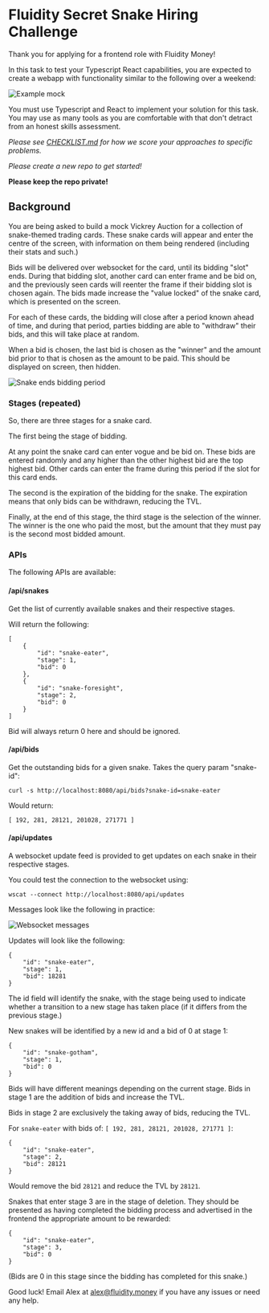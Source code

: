 
# Fluidity Secret Snake Hiring Challenge

Thank you for applying for a frontend role with Fluidity Money!

In this task to test your Typescript React capabilities, you are expected
to create a webapp with functionality similar to the following over
a weekend:

![Example mock](mock.png)

You must use Typescript and React to implement your solution for this
task. You may use as many tools as you are comfortable with that don't
detract from an honest skills assessment.

*Please see [CHECKLIST.md](CHECKLIST.md) for how we score your approaches
to specific problems.*

*Please create a new repo to get started!*

**Please keep the repo private!**

## Background

You are being asked to build a mock Vickrey Auction for a collection of
snake-themed trading cards. These snake cards will appear and enter the
centre of the screen, with information on them being rendered (including
their stats and such.)

Bids will be delivered over websocket for the card, until its bidding
"slot" ends. During that bidding slot, another card can enter frame and
be bid on, and the previously seen cards will reenter the frame if their
bidding slot is chosen again. The bids made increase the "value locked"
of the snake card, which is presented on the screen.

For each of these cards, the bidding will close after a period known
ahead of time, and during that period, parties bidding are able to
"withdraw" their bids, and this will take place at random.

When a bid is chosen, the last bid is chosen as the "winner" and the
amount bid prior to that is chosen as the amount to be paid. This should
be displayed on screen, then hidden.

![Snake ends bidding period](bidding-finished.png)

### Stages (repeated)

So, there are three stages for a snake card.

The first being the stage of bidding.

At any point the snake card can enter vogue and be bid on. These bids
are entered randomly and any higher than the other highest bid are the
top highest bid. Other cards can enter the frame during this period if
the slot for this card ends.

The second is the expiration of the bidding for the snake. The expiration
means that only bids can be withdrawn, reducing the TVL.

Finally, at the end of this stage, the third stage is the selection of
the winner. The winner is the one who paid the most, but the amount that
they must pay is the second most bidded amount.

### APIs

The following APIs are available:

#### /api/snakes

Get the list of currently available snakes and their respective stages.

Will return the following:

	[
		{
			"id": "snake-eater",
			"stage": 1,
			"bid": 0
		},
		{
			"id": "snake-foresight",
			"stage": 2,
			"bid": 0
		}
	]

Bid will always return 0 here and should be ignored.

#### /api/bids

Get the outstanding bids for a given snake. Takes the query param
"snake-id":

	curl -s http://localhost:8080/api/bids?snake-id=snake-eater

Would return:

	[ 192, 281, 28121, 201028, 271771 ]

#### /api/updates

A websocket update feed is provided to get updates on each snake in
their respective stages.

You could test the connection to the websocket using:

	wscat --connect http://localhost:8080/api/updates

Messages look like the following in practice:

![Websocket messages](wscat-messages.png)

Updates will look like the following:

	{
		"id": "snake-eater",
		"stage": 1,
		"bid": 18281
	}

The id field will identify the snake, with the stage being used to
indicate whether a transition to a new stage has taken place (if it
differs from the previous stage.)

New snakes will be identified by a new id and a bid of 0 at stage 1:

	{
		"id": "snake-gotham",
		"stage": 1,
		"bid": 0
	}

Bids will have different meanings depending on the current stage. Bids
in stage 1 are the addition of bids and increase the TVL.

Bids in stage 2 are exclusively the taking away of bids, reducing the
TVL.

For `snake-eater` with bids of: `[ 192, 281, 28121, 201028, 271771 ]`:


	{
		"id": "snake-eater",
		"stage": 2,
		"bid": 28121
	}

Would remove the bid `28121` and reduce the TVL by `28121`.

Snakes that enter stage 3 are in the stage of deletion. They should be
presented as having completed the bidding process and advertised in the
frontend the appropriate amount to be rewarded:

	{
		"id": "snake-eater",
		"stage": 3,
		"bid": 0
	}

(Bids are 0 in this stage since the bidding has completed for this snake.)

Good luck! Email Alex at [alex@fluidity.money](mailto:alex@fluidity.money)
if you have any issues or need any help.
